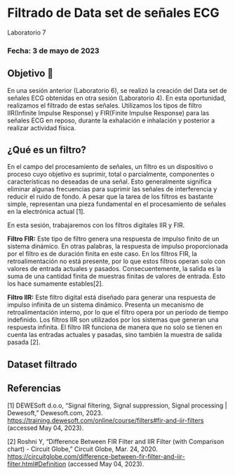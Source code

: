 # Filtrado de Data set de señales ECG
Laboratorio 7

### Fecha: 3 de mayo de 2023

## Objetivo 🎯
En una sesión anterior (Laboratorio 6), se realizó la creación del Data set de señales ECG obtenidas en otra sesión (Laboratorio 4). En esta oportunidad, realizamos el filtrado de estas señales. Utilizamos los tipos de filtro IIR(Infinite Impulse Response) y FIR(Finite Impulse Response) para las señales ECG en reposo, durante la exhalación e inhalación y posterior a realizar actividad física.

## ¿Qué es un filtro? 
En el campo del procesamiento de señales, un filtro es un dispositivo o proceso cuyo objetivo es suprimir, total o parcialmente, componentes o características no deseadas de una señal. Esto generalmente significa eliminar algunas frecuencias para suprimir las señales de interferencia y reducir el ruido de fondo.
A pesar que la tarea de los filtros es bastante simple, representan una pieza fundamental en el procesamiento de señales en la electrónica actual [1].

En esta sesión, trabajaremos con los filtros digitales IIR y FIR.

**Filtro FIR:**
Este tipo de filtro genera una respuesta de impulso finito de un sistema dinámico. En otras palabras, la respuesta de impulso proporcionada por el filtro es de duración finita en este caso.
En los filtros FIR, la retroalimentación no está presente, por lo que estos filtros operan solo con valores de entrada actuales y pasados. Consecuentemente, la salida es la suma de una cantidad finita de muestras finitas de valores de entrada. Esto los hace sumamente estables[2].

**Filtro IIR:**
Este filtro digital está diseñado para generar una respuesta de impulso infinita de un sistema dinámico. Presenta un mecanismo de retroalimentación interno, por lo que el filtro opera por un período de tiempo indefinido. Los filtros IIR son utilizados por los sistemas que generan una respuesta infinita.
El filtro IIR funciona de manera que no solo se tienen en cuenta las entradas actuales y pasadas, sino también la muestra de salida pasada [2].

## Dataset filtrado 

## Referencias
[1] DEWESoft d.o.o, “Signal filtering, Signal suppression, Signal processing | Dewesoft,” Dewesoft.com, 2023. https://training.dewesoft.com/online/course/filters#fir-and-iir-filters (accessed May 04, 2023).

[2] Roshni Y, “Difference Between FIR Filter and IIR Filter (with Comparison chart) - Circuit Globe,” Circuit Globe, Mar. 24, 2020. https://circuitglobe.com/difference-between-fir-filter-and-iir-filter.html#Definition (accessed May 04, 2023).
